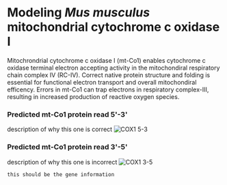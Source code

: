 # Modeling *Mus musculus* mitochondrial cytochrome c oxidase I
Mitochrondrial cytochrome c oxidase I (mt-Co1) enables cytochrome c oxidase terminal electron accepting activity in the mitochondiral respiratory chain complex IV (RC-IV). Correct native protein structure and folding is essential for functional electron transport and overall mitochondiral efficency. Errors in mt-Co1 can trap electrons in respiratory complex-III, resulting in increased production of reactive oxygen species.

### Predicted mt-Co1 protein read 5'-3'
description of why this one is correct
![COX1 5-3](https://user-images.githubusercontent.com/98036665/150719383-7032787c-18a1-41e8-8956-ba49c54abef2.png)


### Predicted mt-Co1 protein read 3'-5'
description of why this one is incorrect
![COX1 3-5](https://user-images.githubusercontent.com/98036665/150719390-4b9598a1-a27a-4266-84ca-448126c0dbc9.png)

```
this should be the gene information
```
